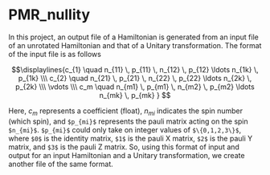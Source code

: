 # PMR_nullity

In this project, an output file of a Hamiltonian is generated from an input file of an unrotated Hamiltonian and that of a Unitary transformation.
The format of the input file is as follows

```math
\displaylines{c_{1} \quad n_{11} \, p_{11} \, n_{12} \, p_{12} \ldots n_{1k} \, p_{1k} \\\ c_{2} \quad n_{21} \, p_{21} \, n_{22} \, p_{22} \ldots n_{2k} \, p_{2k} \\\ \vdots \\\ c_m \quad n_{m1} \, p_{m1} \, n_{m2} \, p_{m2} \ldots n_{mk} \, p_{mk} } 
```
Here, $c_m$ represents a coefficient (float), $n_{mi}$ indicates the spin number (which spin), and `$p_{mi}$` represents the pauli matrix acting on the spin `$n_{mi}$`. `$p_{mi}$` could only take on integer values of `$\{0,1,2,3\}$`, where `$0$` is the identity matrix, `$1$` is the pauli X matrix, `$2$` is the pauli Y matrix, and `$3$` is the pauli Z matrix.
So, using this format of input and output for an input Hamiltonian and a Unitary transformation, we create another file of the same format.
